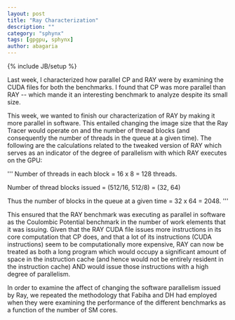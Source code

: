 ```yaml
---
layout: post
title: "Ray Characterization"
description: ""
category: "sphynx"
tags: [gpgpu, sphynx]
author: abagaria
---
```

{% include JB/setup %}

Last week, I characterized how parallel CP and RAY were by examining the CUDA files for both the benchmarks. 
I found that CP was more parallel than RAY -- which mande it an interesting benchmark to analyze despite its 
small size. 

This week, we wanted to finish our characterization of RAY by making it more parallel in software. 
This entailed changing the image size that the Ray Tracer would operate on and the number of thread 
blocks (and consequently the number of threads in the queue at a given time). The following are the
calculations related to the tweaked version of RAY which serves as an indicator of the degree of parallelism
with which RAY executes on the GPU:

'''
Number of threads in each block = 16 x 8 = 128 threads.

Number of thread blocks issued = (512/16, 512/8) = (32, 64)

Thus the number of blocks in the queue at a given time = 32 x 64 = 2048.
'''

This ensured that the RAY benchmark was executing as parallel in software as the Coulombic Potential 
benchmark in the number of work elements that it was issuing. Given that the RAY CUDA file issues more
instructions in its core computation that CP does, and that a lot of its instructions (CUDA instructions)
seem to be computationally more expensive, RAY can now be treated as both a long program which would 
occupy a significant amount of space in the instruction cache (and hence would not be entirely resident in
the instruction cache) AND would issue those instructions with a high degree of parallelism.

In order to examine the affect of changing the software parallelism issued by Ray, we repeated the 
methodology that Fabiha and DH had employed when they were examining the performance of the different 
benchmarks as a function of the number of SM cores. 
